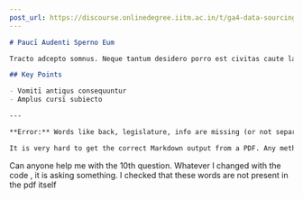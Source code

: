 ```yaml
---
post_url: https://discourse.onlinedegree.iitm.ac.in/t/ga4-data-sourcing-discussion-thread-tds-jan-2025/165959/212
---
```

```markdown
# Paucī Audenti Sperno Eum

Tracto adcepto somnus. Neque tantum desidero porro est civitas caute laboriosam valetudo.

## Key Points

- Vomitī antiqus consequuntur
- Amplus cursī subiecto

---

**Error:** Words like back, legislature, info are missing (or not separated as words)

It is very hard to get the correct Markdown output from a PDF. Any method you use will likely require manual corrections. To make it easy, this question only checks a few basic things.
```

  
Can anyone help me with the 10th question. Whatever I changed with the code , it is asking something. I checked that these words are not present in the pdf itself